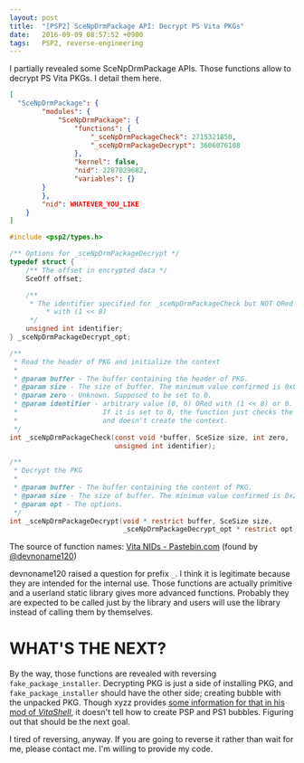 ```yaml
---
layout: post
title:  "[PSP2] SceNpDrmPackage API: Decrypt PS Vita PKGs"
date:   2016-09-09 08:57:52 +0900
tags:   PSP2, reverse-engineering
---
```

I partially revealed some SceNpDrmPackage APIs. Those functions allow to decrypt
PS Vita PKGs. I detail them here.

```JSON
[
  "SceNpDrmPackage": {
        "modules": {
            "SceNpDrmPackage": {
                "functions": {
                    "_sceNpDrmPackageCheck": 2715321850,
                    "_sceNpDrmPackageDecrypt": 3606076108
                },
                "kernel": false,
                "nid": 2287029682,
                "variables": {}
	    }
        },
        "nid": WHATEVER_YOU_LIKE
    }
]
```

```C
#include <psp2/types.h>

/** Options for _sceNpDrmPackageDecrypt */
typedef struct {
	/** The offset in encrypted data */
	SceOff offset;

	/**
	 * The identifier specified for _sceNpDrmPackageCheck but NOT ORed
         * with (1 << 8)
	 */
	unsigned int identifier;
} _sceNpDrmPackageDecrypt_opt;

/**
 * Read the header of PKG and initialize the context
 *
 * @param buffer - The buffer containing the header of PKG.
 * @param size - The size of buffer. The minimum value confirmed is 0x8000.
 * @param zero - Unknown. Supposed to be set to 0.
 * @param identifier - arbitrary value [0, 6) ORed with (1 << 8) or 0.
 *                     If it is set to 0, the function just checks the header
 *                     and doesn't create the context.
 */
int _sceNpDrmPackageCheck(const void *buffer, SceSize size, int zero,
                          unsigned int identifier);

/**
 * Decrypt the PKG
 *
 * @param buffer - The buffer containing the content of PKG.
 * @param size - The size of buffer. The minimum value confirmed is 0x20.
 * @param opt - The options.
 */
int _sceNpDrmPackageDecrypt(void * restrict buffer, SceSize size,
                            _sceNpDrmPackageDecrypt_opt * restrict opt);
```

The source of function names: [Vita NIDs - Pastebin.com](http://pastebin.com/iGFQ9jfe)
(found by [@devnoname120](https://twitter.com/devnoname120))

devnoname120 raised a question for prefix `_`. I think it is legitimate because
they are intended for the internal use. Those functions are actually primitive
and a userland static library gives more advanced functions. Probably they are
expected to be called just by the library and users will use the library instead
of calling them by themselves.

# WHAT'S THE NEXT?
By the way, those functions are revealed with reversing
`fake_package_installer`. Decrypting PKG is just a side of installing PKG,
and `fake_package_installer` should have the other side; creating bubble with
the unpacked PKG. Though xyzz provides [some information for that in his mod of _VitaShell_](https://github.com/henkaku/VitaShell/tree/master/libpromoter),
it doesn't tell how to create PSP and PS1 bubbles. Figuring out that should be
the next goal.

I tired of reversing, anyway. If you are going to reverse it rather than wait
for me, please contact me. I'm willing to provide my code.

